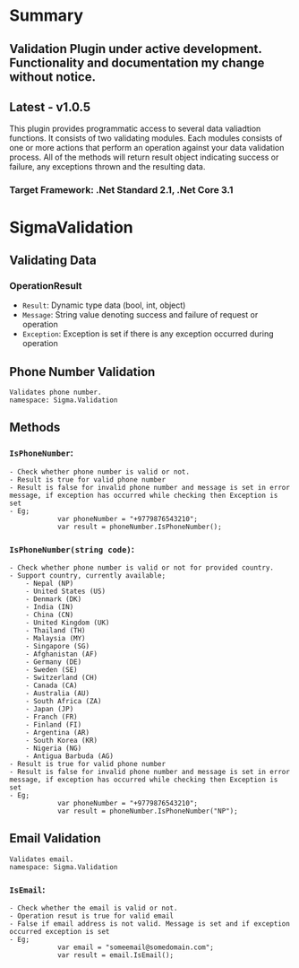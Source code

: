 # Summary
## Validation Plugin under active development. Functionality and documentation my change without notice. ##
## Latest - v1.0.5 ##

This plugin provides programmatic access to several data valiadtion functions. It consists of two validating modules.
Each modules consists of one or more actions that perform an operation against your data validation process.
All of the methods will return result object indicating success or failure, any exceptions thrown and the resulting data.

### Target Framework: .Net Standard 2.1, .Net Core 3.1 ###

# SigmaValidation
## Validating Data
### OperationResult<T>
- `Result`: Dynamic type data (bool, int, object)
- `Message`: String value denoting success and failure of request or operation
- `Exception`: Exception is set if there is any exception occurred during operation
## Phone Number Validation
    Validates phone number.
    namespace: Sigma.Validation
    
## Methods
### `IsPhoneNumber`:  
    - Check whether phone number is valid or not.
    - Result is true for valid phone number
    - Result is false for invalid phone number and message is set in error message, if exception has occurred while checking then Exception is set
    - Eg;   
                var phoneNumber = "+9779876543210";
                var result = phoneNumber.IsPhoneNumber();

### `IsPhoneNumber(string code)`:  
    - Check whether phone number is valid or not for provided country.
    - Support country, currently available;
        - Nepal (NP)
        - United States (US)
        - Denmark (DK)
        - India (IN)
        - China (CN)
        - United Kingdom (UK)
        - Thailand (TH)
        - Malaysia (MY)
        - Singapore (SG)
        - Afghanistan (AF)
        - Germany (DE)
        - Sweden (SE)
        - Switzerland (CH)
        - Canada (CA)
        - Australia (AU)
        - South Africa (ZA)
        - Japan (JP)
        - Franch (FR)
        - Finland (FI)
        - Argentina (AR)
        - South Korea (KR)
        - Nigeria (NG)
        - Antigua Barbuda (AG)
    - Result is true for valid phone number
    - Result is false for invalid phone number and message is set in error message, if exception has occurred while checking then Exception is set
    - Eg;   
                var phoneNumber = "+9779876543210";
                var result = phoneNumber.IsPhoneNumber("NP");
## Email Validation
    Validates email.
    namespace: Sigma.Validation
	
### `IsEmail`: 
    - Check whether the email is valid or not.
    - Operation resut is true for valid email
    - False if email address is not valid. Message is set and if exception occurred exception is set
    - Eg;   
                var email = "someemail@somedomain.com";
                var result = email.IsEmail();